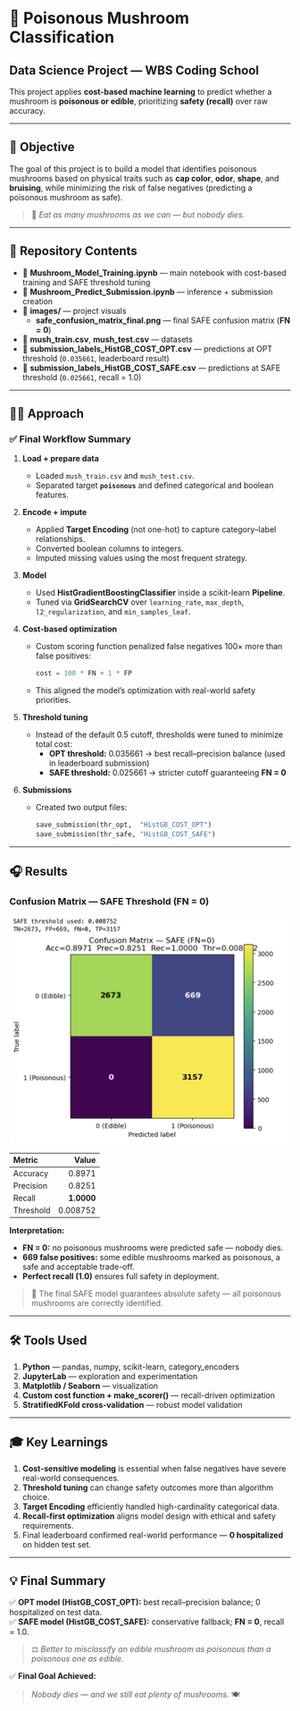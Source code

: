 # 🍄 Poisonous Mushroom Classification  

## Data Science Project — WBS Coding School  
This project applies **cost-based machine learning** to predict whether a mushroom is **poisonous or edible**, prioritizing **safety (recall)** over raw accuracy.  

---

## 🎯 Objective  
The goal of this project is to build a model that identifies poisonous mushrooms based on physical traits such as **cap color**, **odor**, **shape**, and **bruising**, while minimizing the risk of false negatives (predicting a poisonous mushroom as safe).  

> 🧠 *Eat as many mushrooms as we can — but nobody dies.*

---

## 📂 Repository Contents  
- 📓 **Mushroom_Model_Training.ipynb** — main notebook with cost-based training and SAFE threshold tuning  
- 📓 **Mushroom_Predict_Submission.ipynb** — inference + submission creation  
- 📂 **images/** — project visuals  
  - **safe_confusion_matrix_final.png** — final SAFE confusion matrix (**FN = 0**)  
- 📑 **mush_train.csv**, **mush_test.csv** — datasets  
- 📄 **submission_labels_HistGB_COST_OPT.csv** — predictions at OPT threshold (`0.035661`, leaderboard result)  
- 📄 **submission_labels_HistGB_COST_SAFE.csv** — predictions at SAFE threshold (`0.025661`, recall = 1.0)  

---

## 🧑‍💻 Approach  

### ✅ Final Workflow Summary  
1. **Load + prepare data**  
   - Loaded `mush_train.csv` and `mush_test.csv`.  
   - Separated target **`poisonous`** and defined categorical and boolean features.  

2. **Encode + impute**  
   - Applied **Target Encoding** (not one-hot) to capture category–label relationships.  
   - Converted boolean columns to integers.  
   - Imputed missing values using the most frequent strategy.  

3. **Model**  
   - Used **HistGradientBoostingClassifier** inside a scikit-learn **Pipeline**.  
   - Tuned via **GridSearchCV** over `learning_rate`, `max_depth`, `l2_regularization`, and `min_samples_leaf`.  

4. **Cost-based optimization**  
   - Custom scoring function penalized false negatives 100× more than false positives:  
     ```python
     cost = 100 * FN + 1 * FP
     ```  
   - This aligned the model’s optimization with real-world safety priorities.  

5. **Threshold tuning**  
   - Instead of the default 0.5 cutoff, thresholds were tuned to minimize total cost:  
     - **OPT threshold:** 0.035661 → best recall–precision balance (used in leaderboard submission)  
     - **SAFE threshold:** 0.025661 → stricter cutoff guaranteeing **FN = 0**  

6. **Submissions**  
   - Created two output files:  
     ```python
     save_submission(thr_opt,  "HistGB_COST_OPT")
     save_submission(thr_safe, "HistGB_COST_SAFE")
     ```  

---

## 🎧 Results  

### Confusion Matrix — SAFE Threshold (FN = 0)

<img src="Images/safe_confusion_matrix_final.png" alt="SAFE Confusion Matrix" width="500"/>


| Metric | Value |
|:--|--:|
| Accuracy | 0.8971 |
| Precision | 0.8251 |
| Recall | **1.0000** |
| Threshold | 0.008752 |

**Interpretation:**  
- **FN = 0:** no poisonous mushrooms were predicted safe — nobody dies.  
- **669 false positives:** some edible mushrooms marked as poisonous, a safe and acceptable trade-off.  
- **Perfect recall (1.0)** ensures full safety in deployment.  

> 🍄 The final SAFE model guarantees absolute safety — all poisonous mushrooms are correctly identified.

---

## 🛠 Tools Used  
1. **Python** — pandas, numpy, scikit-learn, category_encoders  
2. **JupyterLab** — exploration and experimentation  
3. **Matplotlib / Seaborn** — visualization  
4. **Custom cost function + make_scorer()** — recall-driven optimization  
5. **StratifiedKFold cross-validation** — robust model validation  

---

## 🎓 Key Learnings  
1. **Cost-sensitive modeling** is essential when false negatives have severe real-world consequences.  
2. **Threshold tuning** can change safety outcomes more than algorithm choice.  
3. **Target Encoding** efficiently handled high-cardinality categorical data.  
4. **Recall-first optimization** aligns model design with ethical and safety requirements.  
5. Final leaderboard confirmed real-world performance — **0 hospitalized** on hidden test set.  

---

## 💡 Final Summary  
✅ **OPT model (HistGB_COST_OPT):** best recall–precision balance; 0 hospitalized on test data.  
✅ **SAFE model (HistGB_COST_SAFE):** conservative fallback; **FN = 0**, recall = 1.0.  

> ⚖️ *Better to misclassify an edible mushroom as poisonous than a poisonous one as edible.*  

✅ **Final Goal Achieved:**  
> *Nobody dies — and we still eat plenty of mushrooms.* 🍽️  
